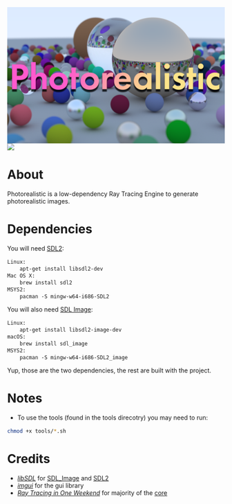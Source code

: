 <style>
    img {
        display: block;
        margin-left: auto;
        margin-right: auto;
    }
</style>
<img src="graphics/banner.png">
<img src="https://img.shields.io/github/license/platinum-phoenix/Photorealistic">

# About
Photorealistic is a low-dependency Ray Tracing Engine to generate photorealistic images.

# Dependencies

You will need [SDL2](http://www.libsdl.org):
```shell
Linux:
    apt-get install libsdl2-dev
Mac OS X:
    brew install sdl2
MSYS2:
    pacman -S mingw-w64-i686-SDL2
```

You will also need [SDL Image](https://www.libsdl.org/projects/SDL_image/):
```shell
Linux:
    apt-get install libsdl2-image-dev
macOS:
    brew install sdl_image
MSYS2:
    pacman -S mingw-w64-i686-SDL2_image
```

Yup, those are the two dependencies, the rest are built with the project.

# Notes
- To use the tools (found in the tools direcotry) you may need to run:
```sh
chmod +x tools/*.sh
```
# Credits
* [_libSDL_](https://libsdl.org) 
for [SDL_Image](https://www.libsdl.org/projects/SDL_image/) 
and [SDL2](http://www.libsdl.org)
* [_imgui_](https://github.com/ocornut/imgui) 
for the gui library
* [_Ray Tracing in One Weekend_](https://raytracing.github.io/books/RayTracingInOneWeekend.html) 
for majority of the [core](src/core)
